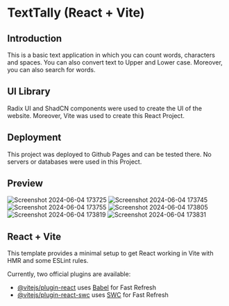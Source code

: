 # TextTally (React + Vite)

## Introduction

This is a basic text application in which you can count words, characters and spaces. You can also convert text to Upper and Lower case. Moreover, you can also search for words.

## UI Library

Radix UI and ShadCN components were used to create the UI of the website. Moreover, Vite was used to create this React Project.

## Deployment

This project was deployed to Github Pages and can be tested there. No servers or databases were used in this Project.

## Preview
![Screenshot 2024-06-04 173725](https://github.com/HasanYahya101/TextTally-Vite/assets/118683092/ae1c9039-e5be-46eb-8bda-521d651fd763)
![Screenshot 2024-06-04 173745](https://github.com/HasanYahya101/TextTally-Vite/assets/118683092/8b4a31d7-9100-432e-a898-aa8f04f65206)
![Screenshot 2024-06-04 173755](https://github.com/HasanYahya101/TextTally-Vite/assets/118683092/34ca2f6d-1947-4c9a-94dd-ee93264b9874)
![Screenshot 2024-06-04 173805](https://github.com/HasanYahya101/TextTally-Vite/assets/118683092/9bec2f9a-11a8-433e-b9d7-83277c8f19e7)
![Screenshot 2024-06-04 173819](https://github.com/HasanYahya101/TextTally-Vite/assets/118683092/fd728096-89db-45c0-b2dd-ed777b97abce)
![Screenshot 2024-06-04 173831](https://github.com/HasanYahya101/TextTally-Vite/assets/118683092/8473b04b-1ad8-4e19-aebe-c3fa45615296)


## React + Vite

This template provides a minimal setup to get React working in Vite with HMR and some ESLint rules.

Currently, two official plugins are available:

- [@vitejs/plugin-react](https://github.com/vitejs/vite-plugin-react/blob/main/packages/plugin-react/README.md) uses [Babel](https://babeljs.io/) for Fast Refresh
- [@vitejs/plugin-react-swc](https://github.com/vitejs/vite-plugin-react-swc) uses [SWC](https://swc.rs/) for Fast Refresh

